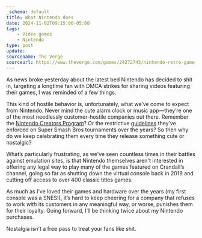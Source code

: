 ```yaml
---
_schema: default
title: What Nintendo does
date: 2024-11-02T09:15:00-05:00
tags:
    - Video games
    - Nintendo
type: post
update:
sourcename: The Verge
sourceurl: https://www.theverge.com/games/24272743/nintendo-retro-game-corps-russ-crandall-profile-youtube-emulation-dmca-takedown-copyright-strike
---
```


As news broke yesterday about the latest bed Nintendo has decided to shit in, targeting a longtime fan with DMCA strikes for sharing videos featuring their games, I was reminded of a few things.

This kind of hostile behavior is, unfortunately, what we’ve come to expect from Nintendo. Never mind the cute alarm clock or music app—they’re one of the most needlessly customer-hostile companies out there. Remember the [Nintendo Creators Program](https://kotaku.com/nintendos-youtube-plan-is-already-being-panned-by-youtu-1682527904)? Or the restrictive [guidelines](https://www.ign.com/articles/nintendo-shocks-competitive-fans-with-strict-new-community-tournament-guidelines) they’ve enforced on Super Smash Bros tournaments over the years? So then why do we keep celebrating them every time they release something cute or nostalgic?

What’s particularly frustrating, as we've seen countless times in their battles against emulation sites, is that Nintendo themselves aren't interested in offering any legal way to play many of the games featured on Crandall’s channel, going so far as shutting down the virtual console back in 2019 and cutting off access to over 400 classic titles games.

As much as I’ve loved their games and hardware over the years (my first console was a SNES!), it’s hard to keep cheering for a company that refuses to work *with* its customers in any meaningful way, or worse, punishes them for their loyalty. Going forward, I’ll be thinking twice about my Nintendo purchases.

Nostalgia isn’t a free pass to treat your fans like shit.
